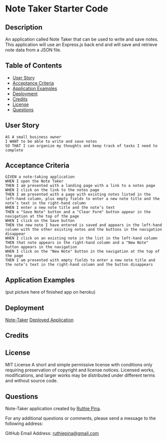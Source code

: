 # Note Taker Starter Code

## Description

An application called Note Taker that can be used to write and save notes. This application will use an Express.js back end and will save and retrieve note data from a JSON file.

## Table of Contents

-  [User Story](#user-story)
-  [Acceptance Criteria](#acceptance-criteria)
-  [Application Examples](#application-examples)
-  [Deployment](#deployment)
-  [Credits](#credits)
-  [License](#license)
-  [Questions](#questions)

## User Story

```
AS A small business owner
I WANT to be able to write and save notes
SO THAT I can organize my thoughts and keep track of tasks I need to complete
```

## Acceptance Criteria

```
GIVEN a note-taking application
WHEN I open the Note Taker
THEN I am presented with a landing page with a link to a notes page
WHEN I click on the link to the notes page
THEN I am presented with a page with existing notes listed in the left-hand column, plus empty fields to enter a new note title and the note’s text in the right-hand column
WHEN I enter a new note title and the note’s text
THEN a "Save Note" button and a "Clear Form" button appear in the navigation at the top of the page
WHEN I click on the Save button
THEN the new note I have entered is saved and appears in the left-hand column with the other existing notes and the buttons in the navigation disappear
WHEN I click on an existing note in the list in the left-hand column
THEN that note appears in the right-hand column and a "New Note" button appears in the navigation
WHEN I click on the "New Note" button in the navigation at the top of the page
THEN I am presented with empty fields to enter a new note title and the note’s text in the right-hand column and the button disappears
```

## Application Examples
(put picture here of finished app on heroku)

## Deployment

[Note-Taker](https://github.com/ruthiepina/Note-Taker)
[Deployed Application]()

## Credits

## License

MIT License
A short and simple permissive license with conditions only requiring preservation of copyright and license notices. Licensed works,
modifications, and larger works may be distributed under different terms and without source code.

## Questions

Note-Taker application created by [Ruthie Pina](https://github.com/ruthiepina).

For any additional questions or comments, please send a message to the following address:

GitHub Email Address: <ruthiepina@gmail.com>
